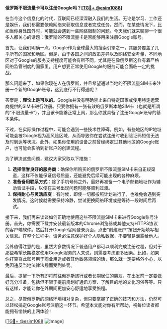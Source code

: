 **俄罗斯不限流量卡可以注册Google吗？[[TG💪+ @esim1088](https://t.me/s/esim1088)]**

在当今这个信息化的时代，互联网已经深深融入我们的生活。无论是学习、工作还是娱乐，我们都需要依赖网络来获取信息或者完成任务。然而，在某些情况下，比如当你身处国外时，可能就会遇到一些网络限制的问题。今天我们就来聊聊一个很多人都关心的话题：俄罗斯的不限流量卡是否能够用来注册Google账号。

首先，让我们明确一点，Google作为全球最大的搜索引擎之一，其服务覆盖了几乎所有的国家和地区。但是，由于各国之间的政策差异以及网络安全考量，不同地区对于Google的服务支持程度可能会有所不同。尤其是在像俄罗斯这样有着严格网络监管制度的国家里，用户想要正常使用Google的服务可能会面临一定的挑战。

那么问题来了，如果你现在人在俄罗斯，并且希望通过当地的不限流量SIM卡来注册一个新的Google账号，这到底行不行得通呢？

答案是：**理论上是可以的**。Google并没有明确禁止来自特定国家或使用特定运营商提供的SIM卡进行注册。只要你拥有一张有效的俄罗斯本地SIM卡（也就是所谓的“不限流量卡”），并且该卡能够正常上网，那么你就具备了注册Google账号的基本条件。

不过，在实际操作过程中，可能会遇到一些技术性障碍。例如，有些地区的IP地址可能会被Google视为高风险区域，从而导致你在尝试注册时收到验证码短信无法及时到达等状况。此外，如果你使用的设备之前曾经绑定过其他地区的Google账户，也可能会影响到新账户的创建流程。

为了解决这些问题，建议大家采取以下措施：

1. **选择信誉良好的服务商**：确保你所购买的俄罗斯不限流量SIM卡来自正规渠道，这样不仅能保证信号质量，还能避免后续可能出现的各种麻烦。
2. **准备备用联系方式**：除了手机号码之外，最好再准备一个电子邮箱地址作为辅助验证手段，以便在主号出现问题时能够顺利过渡。
3. **保持耐心与灵活应变**：有时候，即使一切都按照计划进行了，也难免会遇到突发情况。这时候就需要保持冷静，尝试更换网络环境或是等待一段时间后再试。

接下来，我们再来谈谈如何正确地使用这些不限流量SIM卡来进行Google账号注册。首先，你需要下载并安装最新版本的Chrome浏览器或其他支持HTTPS协议的客户端软件。然后打开Google官网登录页面，点击“创建账户”按钮开始填写相关信息。在整个过程中，请务必注意保护好个人隐私数据，不要轻易泄露给他人。

另外值得注意的是，虽然大多数情况下普通用户都可以顺利完成注册过程，但对于那些希望长期稳定使用Google服务的人来说，则需要考虑更多因素。比如，如果你打算将此账号用于商业用途或者其他敏感领域的话，那么就一定要格外小心，以免因违反当地法律法规而受到处罚。

最后，提醒一下所有即将前往俄罗斯旅行或者长期居住的朋友，在出发前一定要做好充分准备，包括但不限于提前规划好通讯方案、了解目的地的文化习俗等等。只有这样，才能让你在外期间更加安心舒适地享受旅程。

总之，尽管俄罗斯的网络环境相对复杂，但只要掌握了正确的技巧和方法，仍然可以轻松搞定Google账号注册这一环节。希望本文能对你有所帮助，祝每位读者都能拥有愉快的上网体验！

[[TG💪+ @esim1088](https://t.me/s/esim1088) ![Image](https://i.postimg.cc/4NQfJmqS/Snipaste-2025-05-13-00-14-12.png)]